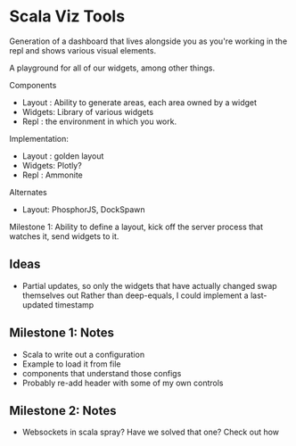 # Scala Viz Tools

Generation of a dashboard that lives alongside you as you're working in the repl and shows various visual elements.

A playground for all of our widgets, among other things.

Components
* Layout : Ability to generate areas, each area owned by a widget
* Widgets: Library of various widgets
* Repl   : the environment in which you work.

Implementation:
* Layout : golden layout
* Widgets: Plotly?
* Repl   : Ammonite

Alternates
* Layout: PhosphorJS, DockSpawn

Milestone 1:
Ability to define a layout, kick off the server process that watches it, send widgets to it.

## Ideas

* Partial updates, so only the widgets that have actually changed swap themselves out
  Rather than deep-equals, I could implement a last-updated timestamp

## Milestone 1: Notes

* Scala to write out a configuration
* Example to load it from file
* components that understand those configs
* Probably re-add header with some of my own controls

## Milestone 2: Notes

* Websockets in scala spray? Have we solved that one? Check out how
